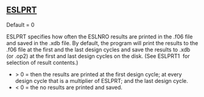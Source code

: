 ## [ESLPRT](https://nexus.hexagon.com/documentationcenter/bundle/MSC_Nastran_2022.4/page/Nastran_Combined_Book/qrg/parameters/TOC.ESLPRT.xhtml)

Default = 0

ESLPRT specifies how often the ESLNRO results are printed in the .f06 file and saved in the .xdb file. By default, the program will print the results to the .f06 file at the first and the last design cycles and save the results to .xdb (or .op2) at the first and last design cycles on the disk. (See  ESLPRT1  for selection of result contents.)

* \> 0 = then the results are printed at the first design cycle; at every design cycle that is a multiplier of ESLPRT; and the last design cycle.
* \< 0 = the no results are printed and saved.


